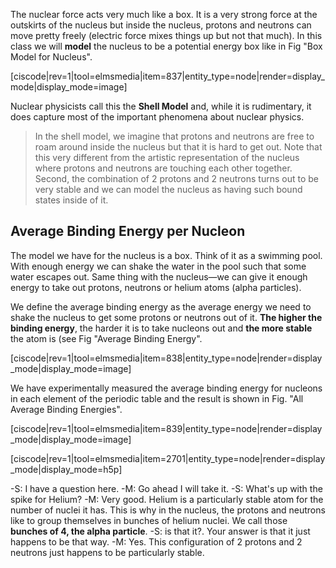 The nuclear force acts very much like a box. It is a very strong force at the outskirts of the nucleus but inside the nucleus, protons and neutrons can move pretty freely (electric force mixes things up but not that much). In this class we will **model** the nucleus to be a potential energy box like in Fig "Box Model for Nucleus".

[ciscode|rev=1|tool=elmsmedia|item=837|entity_type=node|render=display_mode|display_mode=image]

Nuclear physicists call this the **Shell Model** and, while it is rudimentary, it does capture most of the important phenomena about nuclear physics.

> In the shell model, we imagine that protons and neutrons are free to roam around inside the nucleus but that it is hard to get out. Note that this very different from the artistic representation of the nucleus where protons and neutrons are touching each other together. Second, the combination of 2 protons and 2 neutrons turns out to be very stable and we can model the nucleus as having such bound states inside of it.  

## Average Binding Energy per Nucleon 

The model we have for the nucleus is a box. Think of it as a swimming pool. With enough energy we can shake the water in the pool such that some water escapes out. Same thing with the nucleus—we can give it enough energy to take out protons, neutrons or helium atoms (alpha particles).

We define the average binding energy as the average energy we need to shake the nucleus to get some protons or neutrons out of it. **The higher the binding energy**, the harder it is to take nucleons out and **the more stable** the atom is (see Fig "Average Binding Energy".

[ciscode|rev=1|tool=elmsmedia|item=838|entity_type=node|render=display_mode|display_mode=image]

We have experimentally measured the average binding energy for nucleons in each element of the periodic table and the result is shown in Fig. "All Average Binding Energies".

[ciscode|rev=1|tool=elmsmedia|item=839|entity_type=node|render=display_mode|display_mode=image]

[ciscode|rev=1|tool=elmsmedia|item=2701|entity_type=node|render=display_mode|display_mode=h5p]
 
-S: I have a question here.
-M: Go ahead I will take it.
-S: What's up with the spike for Helium?
-M: Very good. Helium is a particularly stable atom for the number of nuclei it has. This is why in the nucleus, the protons and neutrons like to group themselves in bunches of helium nuclei. We call those **bunches of 4, the alpha particle**.
-S: is that it?. Your answer is that it just happens to be that way.
-M: Yes. This configuration of 2 protons and 2 neutrons just happens to be particularly stable.